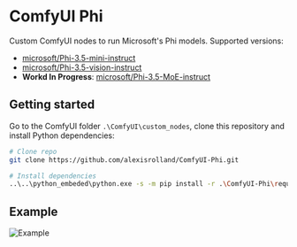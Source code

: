 # ComfyUI Phi

Custom ComfyUI nodes to run Microsoft's Phi models. Supported versions:

- [microsoft/Phi-3.5-mini-instruct](https://huggingface.co/microsoft/Phi-3.5-mini-instruct)
- [microsoft/Phi-3.5-vision-instruct](https://huggingface.co/microsoft/Phi-3.5-vision-instruct)
- **Workd In Progress**: [microsoft/Phi-3.5-MoE-instruct](https://huggingface.co/microsoft/Phi-3.5-MoE-instruct)


## Getting started

Go to the ComfyUI folder `.\ComfyUI\custom_nodes`, clone this repository and install Python dependencies:

```sh
# Clone repo
git clone https://github.com/alexisrolland/ComfyUI-Phi.git

# Install dependencies
..\..\python_embeded\python.exe -s -m pip install -r .\ComfyUI-Phi\requirements.txt
```

## Example

![Example](example.png)
